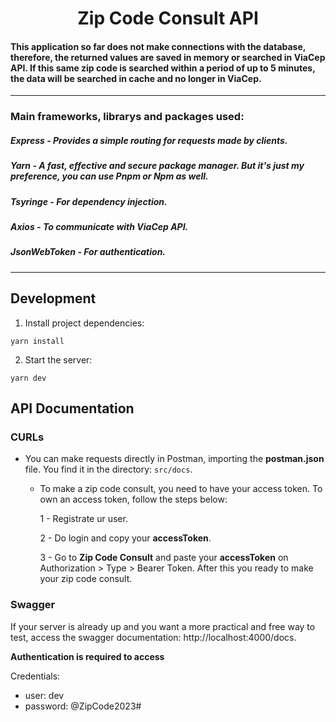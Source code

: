 <h1 align="center">Zip Code Consult API</h1>

#### This application so far does not make connections with the database, therefore, the returned values are saved in memory or searched in ViaCep API. If this same zip code is searched within a period of up to 5 minutes, the data will be searched in cache and no longer in ViaCep.
_______

### Main frameworks, librarys and packages used:
  ##### Express - Provides a simple routing for requests made by clients.
  ##### Yarn - A fast, effective and secure package manager. But it's just my preference, you can use Pnpm or Npm as well.
  ##### Tsyringe - For dependency injection.
  ##### Axios - To communicate with ViaCep API.
  ##### JsonWebToken - For authentication.
_______

## Development
1. Install project dependencies: 

```
yarn install
```

2. Start the server:
```
yarn dev
```

## API Documentation
  ### CURLs
  * You can make requests directly in Postman, importing the <strong>postman.json</strong> file. You find it in the directory: ```src/docs```.
      - To make a zip code consult, you need to have your access token. To own an access token, follow the steps below:

        1 - Registrate ur user.

        2 - Do login and copy your <strong>accessToken</strong>.

        3 - Go to <strong>Zip Code Consult</strong> and paste your <strong>accessToken</strong> on Authorization > Type > Bearer Token. After this you ready to make    your zip code consult.

  ### Swagger
  If your server is already up and you want a more practical and free way to test, access the swagger documentation: http://localhost:4000/docs.

  <strong>Authentication is required to access</strong>

  Credentials:
  - user: 
    dev
  - password: 
  @ZipCode2023#
